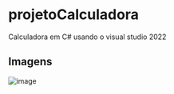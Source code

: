 # projetoCalculadora
Calculadora em C# usando o visual studio 2022

## Imagens 
![image](https://github.com/Raymer-Euler/projetoCalculadora/assets/112635629/7cbb939a-89e2-4511-9559-df0dc7ad7610)


